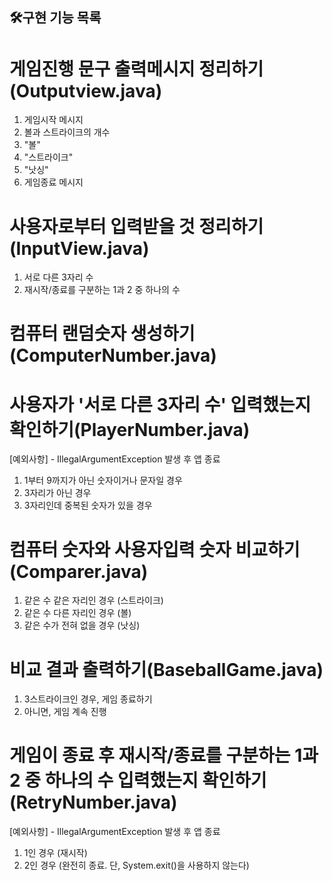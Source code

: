 ## 🛠구현 기능 목록

# 게임진행 문구 출력메시지 정리하기(Outputview.java)
1. 게임시작 메시지
2. 볼과 스트라이크의 개수
3. "볼"
4. "스트라이크"
5. "낫싱"
6. 게임종료 메시지
   
# 사용자로부터 입력받을 것 정리하기(InputView.java)
  1. 서로 다른 3자리 수
  2. 재시작/종료를 구분하는 1과 2 중 하나의 수

# 컴퓨터 랜덤숫자 생성하기(ComputerNumber.java)

# 사용자가 '서로 다른 3자리 수' 입력했는지 확인하기(PlayerNumber.java)
  [예외사항] - IllegalArgumentException 발생 후 앱 종료
  1. 1부터 9까지가 아닌 숫자이거나 문자일 경우
  2. 3자리가 아닌 경우
  3. 3자리인데 중복된 숫자가 있을 경우

# 컴퓨터 숫자와 사용자입력 숫자 비교하기(Comparer.java)
  1. 같은 수 같은 자리인 경우 (스트라이크)
  2. 같은 수 다른 자리인 경우 (볼)
  3. 같은 수가 전혀 없을 경우 (낫싱)

# 비교 결과 출력하기(BaseballGame.java)
  1. 3스트라이크인 경우, 게임 종료하기
  2. 아니면, 게임 계속 진행

# 게임이 종료 후 재시작/종료를 구분하는 1과 2 중 하나의 수 입력했는지 확인하기(RetryNumber.java)
  [예외사항] - IllegalArgumentException 발생 후 앱 종료
  1. 1인 경우 (재시작)
  2. 2인 경우 (완전히 종료. 단, System.exit()을 사용하지 않는다)
